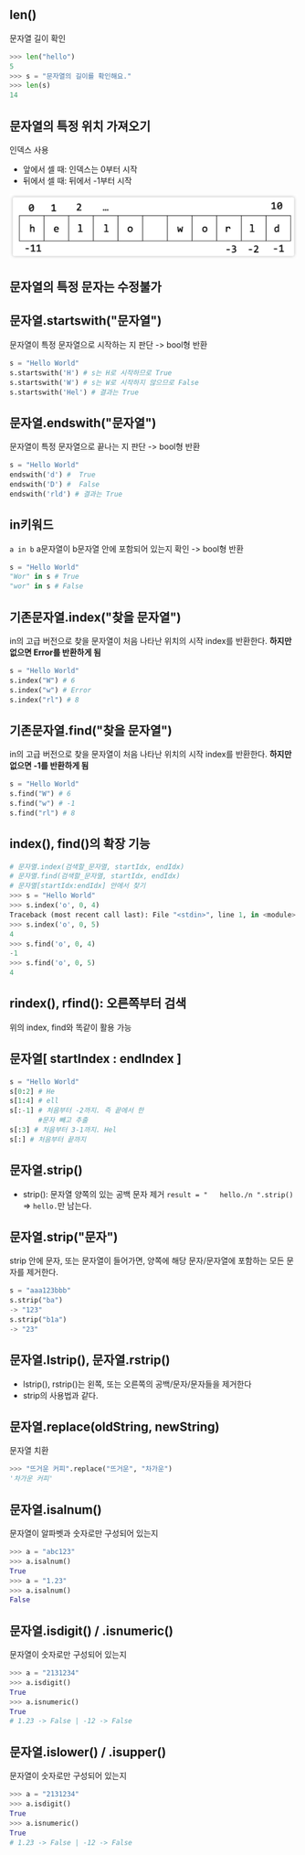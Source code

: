 ## len()

문자열 길이 확인

```python
>>> len("hello")
5
>>> s = "문자열의 길이를 확인해요."
>>> len(s)
14
```

## 문자열의 특정 위치 가져오기

인덱스 사용

- 앞에서 셀 때: 인덱스는 0부터 시작
- 뒤에서 셀 때: 뒤에서 -1부터 시작

![문자열의 인덱스 표기 방식](/assets/img/string-index.png)

## 문자열의 특정 문자는 수정불가

## 문자열.startswith("문자열")

문자열이 특정 문자열으로 시작하는 지 판단 -> bool형 반환

```python
s = "Hello World"
s.startswith('H') # s는 H로 시작하므로 True
s.startswith('W') # s는 W로 시작하지 않으므로 False
s.startswith('Hel') # 결과는 True
```

## 문자열.endswith("문자열")

문자열이 특정 문자열으로 끝나는 지 판단 -> bool형 반환

```python
s = "Hello World"
endswith('d') #  True
endswith('D') #  False
endswith('rld') # 결과는 True
```

## in키워드

`a in b` a문자열이 b문자열 안에 포함되어 있는지 확인 -> bool형 반환

```python
s = "Hello World"
"Wor" in s # True
"wor" in s # False
```

## 기존문자열.index("찾을 문자열")

in의 고급 버전으로 찾을 문자열이 처음 나타난 위치의 시작 index를 반환한다.
**하지만 없으면 Error를 반환하게 됨**

```python
s = "Hello World"
s.index("W") # 6
s.index("w") # Error
s.index("rl") # 8
```

## 기존문자열.find("찾을 문자열")

in의 고급 버전으로 찾을 문자열이 처음 나타난 위치의 시작 index를 반환한다.
**하지만 없으면 -1를 반환하게 됨**

```python
s = "Hello World"
s.find("W") # 6
s.find("w") # -1
s.find("rl") # 8
```

## index(), find()의 확장 기능

```python
# 문자열.index(검색할_문자열, startIdx, endIdx)
# 문자열.find(검색할_문자열, startIdx, endIdx)
# 문자열[startIdx:endIdx] 안에서 찾기
>>> s = "Hello World"
>>> s.index('o', 0, 4)
Traceback (most recent call last): File "<stdin>", line 1, in <module> ValueError: substring not found
>>> s.index('o', 0, 5)
4
>>> s.find('o', 0, 4)
-1
>>> s.find('o', 0, 5)
4
```

## rindex(), rfind(): 오른쪽부터 검색

위의 index, find와 똑같이 활용 가능

## 문자열[ startIndex : endIndex ]

```python
s = "Hello World"
s[0:2] # He
s[1:4] # ell
s[:-1] # 처음부터 -2까지. 즉 끝에서 한
	   #문자 빼고 추출
s[:3] # 처음부터 3-1까지. Hel
s[:] # 처음부터 끝까지
```

## 문자열.strip()

- strip(): 문자열 양쪽의 있는 공백 문자 제거
  `result = "   hello./n ".strip()` => `hello.`만 남는다.

## 문자열.strip("문자")

strip 안에 문자, 또는 문자열이 들어가면, 양쪽에 해당 문자/문자열에 포함하는 모든 문자를 제거한다.

```python
s = "aaa123bbb"
s.strip("ba")
-> "123"
s.strip("b1a")
-> "23"
```

## 문자열.lstrip(), 문자열.rstrip()

- lstrip(), rstrip()는 왼쪽, 또는 오른쪽의 공백/문자/문자들을 제거한다
- strip의 사용법과 같다.

## 문자열.replace(oldString, newString)

문자열 치환

```python
>>> "뜨거운 커피".replace("뜨거운", "차가운")
'차가운 커피'
```

## 문자열.isalnum()

문자열이 알파벳과 숫자로만 구성되어 있는지

```python
>>> a = "abc123"
>>> a.isalnum()
True
>>> a = "1.23"
>>> a.isalnum()
False
```

## 문자열.isdigit() / .isnumeric()

문자열이 숫자로만 구성되어 있는지

```python
>>> a = "2131234"
>>> a.isdigit()
True
>>> a.isnumeric()
True
# 1.23 -> False | -12 -> False
```

## 문자열.islower() / .isupper()

문자열이 숫자로만 구성되어 있는지

```python
>>> a = "2131234"
>>> a.isdigit()
True
>>> a.isnumeric()
True
# 1.23 -> False | -12 -> False
```
